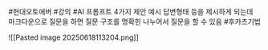 #현대오토에버 #강의 #AI
프롬프트 4가지 제안 예시 답변형태 등을 제시하게 되는데 마크다운으로 질문을 하면 질문 구조를 명확힌 나누어서 질문을 할 수 있음 #후카츠기법

![[Pasted image 20250618113204.png]]
